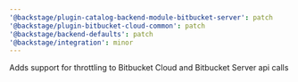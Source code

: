 ```yaml
---
'@backstage/plugin-catalog-backend-module-bitbucket-server': patch
'@backstage/plugin-bitbucket-cloud-common': patch
'@backstage/backend-defaults': patch
'@backstage/integration': minor
---
```


Adds support for throttling to Bitbucket Cloud and Bitbucket Server api calls
